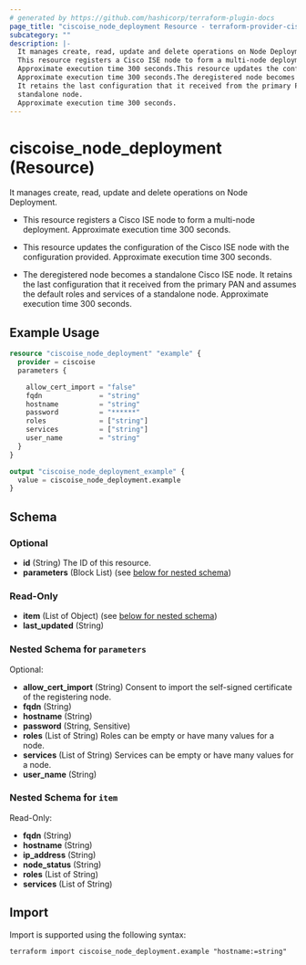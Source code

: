 ```yaml
---
# generated by https://github.com/hashicorp/terraform-plugin-docs
page_title: "ciscoise_node_deployment Resource - terraform-provider-ciscoise"
subcategory: ""
description: |-
  It manages create, read, update and delete operations on Node Deployment.
  This resource registers a Cisco ISE node to form a multi-node deployment.
  Approximate execution time 300 seconds.This resource updates the configuration of the Cisco ISE node with the configuration provided.
  Approximate execution time 300 seconds.The deregistered node becomes a standalone Cisco ISE node.
  It retains the last configuration that it received from the primary PAN and assumes the default roles and services of a
  standalone node.
  Approximate execution time 300 seconds.
---
```


# ciscoise_node_deployment (Resource)

It manages create, read, update and delete operations on Node Deployment.

- This resource registers a Cisco ISE node to form a multi-node deployment.
 Approximate execution time 300 seconds.

- This resource updates the configuration of the Cisco ISE node with the configuration provided.
 Approximate execution time 300 seconds.

- The deregistered node becomes a standalone Cisco ISE node.
 It retains the last configuration that it received from the primary PAN and assumes the default roles and services of a
standalone node.
 Approximate execution time 300 seconds.

## Example Usage

```terraform
resource "ciscoise_node_deployment" "example" {
  provider = ciscoise
  parameters {

    allow_cert_import = "false"
    fqdn              = "string"
    hostname          = "string"
    password          = "******"
    roles             = ["string"]
    services          = ["string"]
    user_name         = "string"
  }
}

output "ciscoise_node_deployment_example" {
  value = ciscoise_node_deployment.example
}
```

<!-- schema generated by tfplugindocs -->
## Schema

### Optional

- **id** (String) The ID of this resource.
- **parameters** (Block List) (see [below for nested schema](#nestedblock--parameters))

### Read-Only

- **item** (List of Object) (see [below for nested schema](#nestedatt--item))
- **last_updated** (String)

<a id="nestedblock--parameters"></a>
### Nested Schema for `parameters`

Optional:

- **allow_cert_import** (String) Consent to import the self-signed certificate of the registering node.
- **fqdn** (String)
- **hostname** (String)
- **password** (String, Sensitive)
- **roles** (List of String) Roles can be empty or have many values for a node.
- **services** (List of String) Services can be empty or have many values for a node.
- **user_name** (String)


<a id="nestedatt--item"></a>
### Nested Schema for `item`

Read-Only:

- **fqdn** (String)
- **hostname** (String)
- **ip_address** (String)
- **node_status** (String)
- **roles** (List of String)
- **services** (List of String)

## Import

Import is supported using the following syntax:

```shell
terraform import ciscoise_node_deployment.example "hostname:=string"
```
